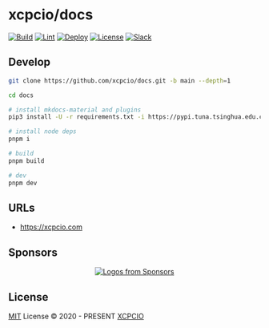 # xcpcio/docs

[![Build](https://github.com/xcpcio/docs/actions/workflows/build.yml/badge.svg)](https://github.com/xcpcio/docs/actions/workflows/build.yml)
[![Lint](https://github.com/xcpcio/docs/actions/workflows/lint.yml/badge.svg)](https://github.com/xcpcio/docs/actions/workflows/lint.yml)
[![Deploy](https://github.com/xcpcio/docs/actions/workflows/deploy.yml/badge.svg)](https://github.com/xcpcio/docs/actions/workflows/deploy.yml)
[![License][license-image-mit]](https://mit-license.org/)
[![Slack](https://img.shields.io/badge/slack-@xcpcio-blue.svg?logo=slack)](https://xcpcio.slack.com)

## Develop

```bash
git clone https://github.com/xcpcio/docs.git -b main --depth=1

cd docs

# install mkdocs-material and plugins
pip3 install -U -r requirements.txt -i https://pypi.tuna.tsinghua.edu.cn/simple/

# install node deps
pnpm i

# build
pnpm build

# dev
pnpm dev
```

## URLs

* <https://xcpcio.com>

## Sponsors

<!-- markdownlint-disable-next-line MD033 -->
<p align="center">
  <!-- markdownlint-disable-next-line MD033 -->
  <a href="https://github.com/sponsors/Dup4">
    <img src='https://cdn.jsdelivr.net/gh/Dup4/static/sponsors-output/sponsors.svg' alt="Logos from Sponsors" />
  </a>
</p>

## License

[MIT](./LICENSE) License © 2020 - PRESENT [XCPCIO][xcpcio]

[xcpcio]: https://github.com/xcpcio
[license-image-mit]: https://img.shields.io/badge/license-MIT-blue.svg?labelColor=333333
